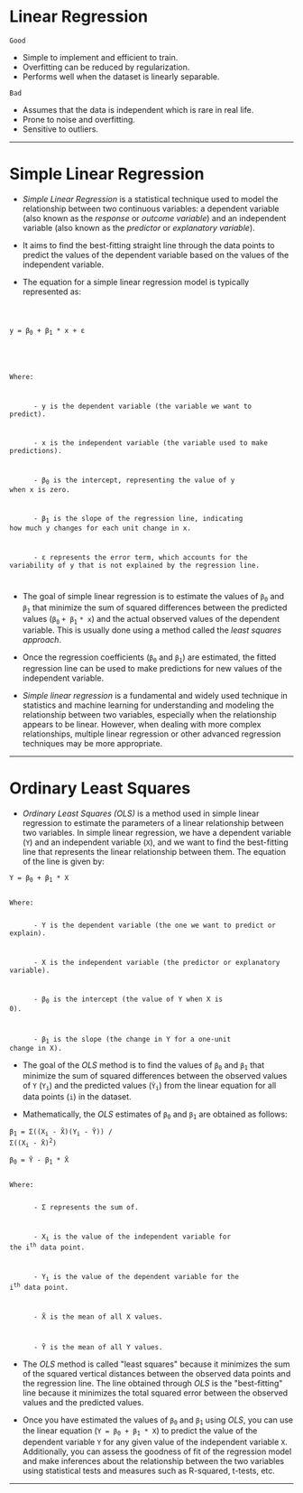 # Linear Regression

<code>Good</code>

- Simple to implement and efficient to train.
- Overfitting can be reduced by regularization.
- Performs well when the dataset is linearly separable.

<code>Bad</code>

- Assumes that the data is independent which is rare in real life.
- Prone to noise and overfitting.
- Sensitive to outliers.
<hr>

# Simple Linear Regression
* *Simple Linear Regression* is a statistical technique used to model the relationship between two continuous variables: a dependent variable (also known as the *response* or *outcome variable*) and an independent variable (also known as the *predictor* or *explanatory variable*).

* It aims to find the best-fitting straight line through the data points to predict the values of the dependent variable based on the values of the independent variable.

* The equation for a simple linear regression model is typically represented as:

<code>

y = β<sub>0</sub> + β<sub>1</sub> * x + ε

</code>

<code>

Where:

&emsp;&emsp;&emsp;&emsp;&emsp;&emsp;- y is the dependent variable (the variable we want to predict).

&emsp;&emsp;&emsp;&emsp;&emsp;&emsp;- x is the independent variable (the variable used to make predictions).

&emsp;&emsp;&emsp;&emsp;&emsp;&emsp;- β<sub>0</sub> is the intercept, representing the value of y when x is zero.

&emsp;&emsp;&emsp;&emsp;&emsp;&emsp;- β<sub>1</sub> is the slope of the regression line, indicating how much y changes for each unit change in x.

&emsp;&emsp;&emsp;&emsp;&emsp;&emsp;- ε represents the error term, which accounts for the variability of y that is not explained by the regression line.

</code>

* The goal of simple linear regression is to estimate the values of `β`<sub>`0`</sub> and `β`<sub>`1`</sub> that minimize the sum of squared differences between the predicted values (`β`<sub>`0`</sub> `+ β`<sub>`1`</sub> `* x`) and the actual observed values of the dependent variable. This is usually done using a method called the *least squares approach*.

* Once the regression coefficients (`β`<sub>`0`</sub> and `β`<sub>`1`</sub>) are estimated, the fitted regression line can be used to make predictions for new values of the independent variable.

* *Simple linear regression* is a fundamental and widely used technique in statistics and machine learning for understanding and modeling the relationship between two variables, especially when the relationship appears to be linear. However, when dealing with more complex relationships, multiple linear regression or other advanced regression techniques may be more appropriate.
<hr>

# Ordinary Least Squares
* *Ordinary Least Squares (OLS)* is a method used in simple linear regression to estimate the parameters of a linear relationship between two variables. In simple linear regression, we have a dependent variable (`Y`) and an independent variable (`X`), and we want to find the best-fitting line that represents the linear relationship between them. The equation of the line is given by:

<code>Y = β<sub>0</sub> + β<sub>1</sub> * X</code>

<code>
Where:

&emsp;&emsp;&emsp;&emsp;&emsp;&emsp;- Y is the dependent variable (the one we want to predict or explain).

&emsp;&emsp;&emsp;&emsp;&emsp;&emsp;- X is the independent variable (the predictor or explanatory variable).

&emsp;&emsp;&emsp;&emsp;&emsp;&emsp;- β<sub>0</sub> is the intercept (the value of Y when X is 0).

&emsp;&emsp;&emsp;&emsp;&emsp;&emsp;- β<sub>1</sub> is the slope (the change in Y for a one-unit change in X).
</code>

* The goal of the *OLS* method is to find the values of <code>β<sub>0</sub></code> and <code>β<sub>1</sub></code> that minimize the sum of squared differences between the observed values of `Y` (<code>Y<sub>i</sub></code>) and the predicted values (<code>Ŷ<sub>i</sub></code>) from the linear equation for all data points (`i`) in the dataset.

* Mathematically, the *OLS* estimates of <code>β<sub>0</sub></code> and <code>β<sub>1</sub></code> are obtained as follows:

<code>β<sub>1</sub> = Σ((X<sub>i</sub> - X̄)(Y<sub>i</sub> - Ȳ)) / Σ((X<sub>i</sub> - X̄)<sup>2</sup>)</code>

<code>β<sub>0</sub> = Ȳ - β<sub>1</sub> * X̄</code>

<code>
Where:

&emsp;&emsp;&emsp;&emsp;&emsp;&emsp;- Σ represents the sum of.

&emsp;&emsp;&emsp;&emsp;&emsp;&emsp;- X<sub>i</sub> is the value of the independent variable for the i<sup>th</sup> data point.

&emsp;&emsp;&emsp;&emsp;&emsp;&emsp;- Y<sub>i</sub> is the value of the dependent variable for the i<sup>th</sup> data point.

&emsp;&emsp;&emsp;&emsp;&emsp;&emsp;- X̄ is the mean of all X values.

&emsp;&emsp;&emsp;&emsp;&emsp;&emsp;- Ȳ is the mean of all Y values.
</code>

* The *OLS* method is called "least squares" because it minimizes the sum of the squared vertical distances between the observed data points and the regression line. The line obtained through *OLS* is the "best-fitting" line because it minimizes the total squared error between the observed values and the predicted values.

* Once you have estimated the values of <code>β<sub>0</sub></code> and <code>β<sub>1</sub></code> using *OLS*, you can use the linear equation (<code>Y = β<sub>0</sub> + β<sub>1</sub> * X</code>) to predict the value of the dependent variable `Y` for any given value of the independent variable `X`. Additionally, you can assess the goodness of fit of the regression model and make inferences about the relationship between the two variables using statistical tests and measures such as R-squared, t-tests, etc.
<hr>